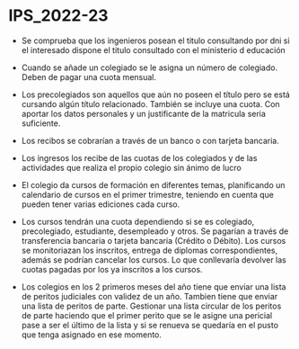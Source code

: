 # IPS_2022-23
- Se comprueba que los ingenieros posean el titulo consultando por dni si el interesado dispone el titulo consultado con el ministerio d educación
- Cuando se añade un colegiado se le asigna un número de colegiado. Deben de pagar una cuota mensual.


- Los precolegiados son aquellos que aún no poseen el título pero se está cursando algún título relacionado. También se incluye una cuota.
Con aportar los datos personales y un justificante de la matricula seria suficiente.

- Los recibos se cobrarían a través de un banco o con tarjeta bancaria.

- Los ingresos los recibe de las cuotas de los colegiados y de las actividades que realiza el propio colegio sin ánimo de lucro

- El colegio da cursos de formación en diferentes temas, planificando un calendario de cursos en el primer trimestre, teniendo en cuenta que pueden tener varias ediciones cada curso.

- Los cursos tendrán una cuota dependiendo si se es colegiado, precolegiado, estudiante, desempleado y otros.
Se pagarían a través de transferencia bancaria o tarjeta bancaria (Crédito o Débito).
Los cursos se monitoriazan los inscritos, entrega de diplomas correspondientes, además se podrían cancelar los cursos.
Lo que conllevaría devolver las cuotas pagadas por los ya inscritos a los cursos.

- Los colegios en los 2 primeros meses del año tiene que enviar una lista de peritos judiciales con validez de un año.
Tambien tiene que enviar una lista de peritos de parte.
Gestionar una lista circular de los peritos de parte haciendo que el primer perito que se le asigne una pericial pase a ser el último de la lista y si se renueva se quedaría en el pusto que tenga asignado en ese momento.

